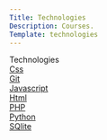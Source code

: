 ```yaml
---
Title: Technologies
Description: Courses.
Template: technologies
---
```


  <div class="box1">Technologies</div>
<div class="test">
  <div class="box2"><a href="technology/css">Css</a></div>
  <div class="box2"><a href="technology/git">Git</a></div>
</div>
  <div class="box3"><a href="technology/javascript">Javascript</a></div>
<div class="box4"><a href="html">Html</a></div>
  <div class="box2"><a href="technology/php">PHP</a></div>
  <div class="box2"><a href="technology/Python">Python</a></div>
  <div class="box2"><a href="technology/Sqlite">SQlite</a></div>

